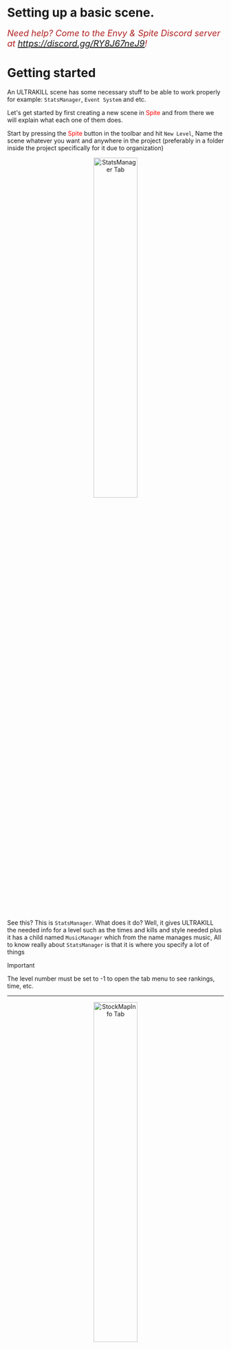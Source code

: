 # Setting up a basic scene.
<i><span style="color:FireBrick; font-size:20px;">Need help? Come to the Envy & Spite Discord server at <a href="https://discord.gg/RY8J67neJ9">https://discord.gg/RY8J67neJ9</a>!</span></i>

# Getting started

An ULTRAKILL scene has some necessary stuff to be able to work properly for example: `StatsManager`, `Event System` and etc. 

Let's get started by first creating a new scene in <span style="color:red">Spite</span> and from there we will explain what each one of them does.

Start by pressing the <span style="color:red">Spite</span> button in the toolbar and hit `New Level`, Name the scene whatever you want and anywhere in the project (preferably in a folder inside the project specifically for it due to organization)

<div style="text-align: center;">
	<img src="https://github.com/layzyidiot/e-sw/blob/main/images/Image_004.png?raw=true" alt="StatsManager Tab" width="45%" height="45%" >
</div>

See this? This is `StatsManager`. What does it do? Well, it gives ULTRAKILL the needed info for a level such as the times and kills and style needed plus it has a child named `MusicManager` which from the name manages music, All to know really about `StatsManager` is that it is where you specify a lot of things

> [!IMPORTANT]
>The level number must be set to -1 to open the tab menu to see rankings, time, etc.

---

<div style="text-align: center;">
	<img src="https://github.com/layzyidiot/e-sw/blob/main/images/Image_006.png?raw=true" alt="StockMapInfo Tab" width="45%" height="45%" >
</div>

This is `StockMapInfo`, You can think of it as an extension of `StatsManager`, The key difference is it's only used for visual information about the level such as the level layer and level name that appears when coming out of the hellevator, It also shows the level name from the tab menu in the `Large Text` field, Another thing is the `Large Image` field which is used by the game's discord RPC system

Essentially, Using an image hosting website like https://imgbb.com/ , you can upload a 4:3 image of the level and copy its link, and paste it in that field to make it so the level's image shows on Discord when you play it.

![hhahahah](https://coolboi21.github.io/Rude-Docs/Tutorials/Intermediate/assets/discord-integration-tut-copyimage.webp)

---

<div style="text-align: center;">
	<img src="https://github.com/layzyidiot/e-sw/blob/main/images/Image_008.png?raw=true" alt="Out of bounds Tab" width="45%" height="45%" >
</div>

This is `OUT OF BOUNDS`, As from the name, it teleports the player to the first room or last checkpoint if the player manages to noclip/fall out of the map.

Very Useful In Open Maps.

---

<div style="text-align: center;">
	<img src="https://github.com/layzyidiot/e-sw/blob/main/images/Image_009.png?raw=true" alt="First room Tab" width="45%" height="45%" >
</div>

This is by far the most important gameobject in the scene, As it contains the player, You may be inclined to use the direct prefab of the first room but it requires some tweaks before it can be used. As it contains missing scripts.

<details>

<summary>If you want to use the direct First Room:</summary>

1. Place the First Room prefab from ULTRAKILL assets and unpack it.

2. Create a gameobject "Player_2" as a child of the "Player" gameobject and with an 'addressable replacer' set to 'FirstRoom Player Only'. Uncheck the 'Destroy This' boolean. ***Make sure its rotation and position are equal to 0***.

3. Move the created gameobject outside of "Player" and delete the "Player".

4. Disable a 'GameController' gameobject.

</details>

---

## Final Door

<div style="text-align: center;">
	<img src="https://github.com/layzyidiot/e-sw/blob/main/images/Image_010.png?raw=true" alt="Finaldoor Tab" width="100%" height="100%" >
</div>
The difference between final room and first room is the fact that final room allows you to use its direct prefab, which means you can easily add custom stuff there.

> [!NOTE]
> Do not be alarmed that the final room has no pit, Upon the activation of the gameobject `FinalDoorOpener` the door opens and the pit is activated.

---

<div style="text-align: center;">
	<img src="https://github.com/layzyidiot/e-sw/blob/main/images/Image_003.png?raw=true" alt="Eventsystem Tab" width="45%" height="45%" >
</div>

Do not touch anything about this.
